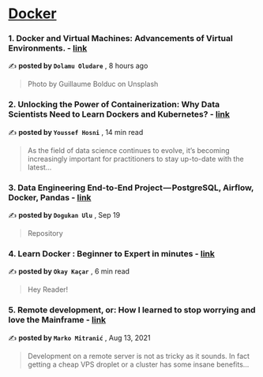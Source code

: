 
<h1><a href=https://medium.com/tag/docker/recommended target="_blank" rel="noopener noreferrer">Docker</a></h1>
<h3>1. Docker and Virtual Machines: Advancements of Virtual Environments. - <a href=https://medium.com/@oludaredolamu/docker-and-virtual-machines-advancements-of-virtual-environments-fae1c752e101?source=tag_recommended_feed---------0-84----------docker----------14d0725c_2378_44c2_9720_567ab6cd97af------- target="_blank" rel="noopener noreferrer">link</a></h3>

✍️ **posted by `Dolamu Oludare`** <date> , 8 hours ago</date>

<blockquote>Photo by Guillaume Bolduc on Unsplash</blockquote>

<h3>2. Unlocking the Power of Containerization: Why Data Scientists Need to Learn Dockers and Kubernetes? - <a href=https://medium.com/gitconnected/unlocking-the-power-of-containerization-why-data-scientists-need-to-learn-dockers-and-kubernetes-b112456c62fc?source=tag_recommended_feed---------1-107----------docker----------14d0725c_2378_44c2_9720_567ab6cd97af------- target="_blank" rel="noopener noreferrer">link</a></h3>

✍️ **posted by `Youssef Hosni`** <date> , 14 min read</date>

<blockquote>As the field of data science continues to evolve, it’s becoming increasingly important for practitioners to stay up-to-date with the latest…</blockquote>

<h3>3. Data Engineering End-to-End Project — PostgreSQL, Airflow, Docker, Pandas - <a href=https://medium.com/@dogukannulu/data-engineering-end-to-end-project-postgresql-airflow-docker-pandas-91c6aa529030?source=tag_recommended_feed---------2-85----------docker----------14d0725c_2378_44c2_9720_567ab6cd97af------- target="_blank" rel="noopener noreferrer">link</a></h3>

✍️ **posted by `Dogukan Ulu`** <date> , Sep 19</date>

<blockquote>Repository</blockquote>

<h3>4. Learn Docker : Beginner to Expert in minutes - <a href=https://medium.com/@okaykacar3/learn-docker-beginner-to-expert-in-minutes-c2e767841a89?source=tag_recommended_feed---------3-84----------docker----------14d0725c_2378_44c2_9720_567ab6cd97af------- target="_blank" rel="noopener noreferrer">link</a></h3>

✍️ **posted by `Okay Kaçar`** <date> , 6 min read</date>

<blockquote>Hey Reader!</blockquote>

<h3>5. Remote development, or: How I learned to stop worrying and love the Mainframe - <a href=https://medium.com/homullus/remote-development-or-how-i-learned-to-stop-worrying-and-love-the-mainframe-90165147a57d?source=tag_recommended_feed---------4-107----------docker----------14d0725c_2378_44c2_9720_567ab6cd97af------- target="_blank" rel="noopener noreferrer">link</a></h3>

✍️ **posted by `Marko Mitranić`** <date> , Aug 13, 2021</date>

<blockquote>Development on a remote server is not as tricky as it sounds. In fact getting a cheap VPS droplet or a cluster has some insane benefits…</blockquote>

